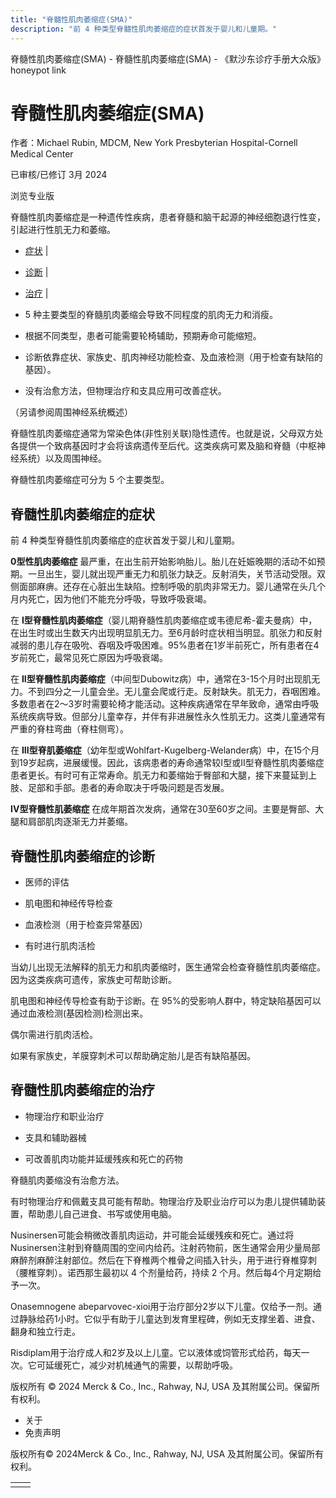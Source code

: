 ```yaml
---
title: "脊髓性肌肉萎缩症(SMA)"
description: "前 4 种类型脊髓性肌肉萎缩症的症状首发于婴儿和儿童期。"
---
```


﻿脊髓性肌肉萎缩症(SMA) - 脊髓性肌肉萎缩症(SMA) - 《默沙东诊疗手册大众版》 honeypot link

# 脊髓性肌肉萎缩症(SMA)

作者：Michael Rubin, MDCM, New York Presbyterian Hospital-Cornell Medical Center

已审核/已修订 3月 2024

浏览专业版

脊髓性肌肉萎缩症是一种遗传性疾病，患者脊髓和脑干起源的神经细胞退行性变，引起进行性肌无力和萎缩。

- [症状](#症状_v45105440_zh) \|
- [诊断](#诊断_v45105447_zh) \|
- [治疗](#治疗_v45105464_zh) \|

- 5 种主要类型的脊髓肌肉萎缩会导致不同程度的肌肉无力和消瘦。

- 根据不同类型，患者可能需要轮椅辅助，预期寿命可能缩短。

- 诊断依靠症状、家族史、肌肉神经功能检查、及血液检测（用于检查有缺陷的基因）。

- 没有治愈方法，但物理治疗和支具应用可改善症状。


（另请参阅周围神经系统概述）

脊髓性肌肉萎缩症通常为常染色体(非性别关联)隐性遗传。也就是说，父母双方处各提供一个致病基因时才会将该病遗传至后代。这类疾病可累及脑和脊髓（中枢神经系统）以及周围神经。

脊髓性肌肉萎缩症可分为 5 个主要类型。

## 脊髓性肌肉萎缩症的症状

前 4 种类型脊髓性肌肉萎缩症的症状首发于婴儿和儿童期。

**0型性肌肉萎缩症** 最严重，在出生前开始影响胎儿。胎儿在妊娠晚期的活动不如预期。一旦出生，婴儿就出现严重无力和肌张力缺乏。反射消失，关节活动受限。双侧面部麻痹。还存在心脏出生缺陷。控制呼吸的肌肉非常无力。婴儿通常在头几个月内死亡，因为他们不能充分呼吸，导致呼吸衰竭。

在 **I型脊髓性肌肉萎缩症**（婴儿期脊髓性肌肉萎缩症或韦德尼希-霍夫曼病）中，在出生时或出生数天内出现明显肌无力。至6月龄时症状相当明显。肌张力和反射减弱的患儿存在吸吮、吞咽及呼吸困难。95%患者在1岁半前死亡，所有患者在4岁前死亡，最常见死亡原因为呼吸衰竭。

在 **II型脊髓性肌肉萎缩症**（中间型Dubowitz病）中，通常在3-15个月时出现肌无力。不到四分之一儿童会坐。无儿童会爬或行走。反射缺失。肌无力，吞咽困难。多数患者在2～3岁时需要轮椅才能活动。这种疾病通常在早年致命，通常由呼吸系统疾病导致。但部分儿童幸存，并伴有非进展性永久性肌无力。这类儿童通常有严重的脊柱弯曲（脊柱侧弯）。

在 **III型脊肌萎缩症**（幼年型或Wohlfart-Kugelberg-Welander病）中，在15个月到19岁起病，进展缓慢。因此，该病患者的寿命通常较I型或Ⅱ型脊髓性肌肉萎缩症患者更长。有时可有正常寿命。肌无力和萎缩始于臀部和大腿，接下来蔓延到上肢、足部和手部。患者的寿命取决于呼吸问题是否发展。

**IV型脊髓性肌萎缩症** 在成年期首次发病，通常在30至60岁之间。主要是臀部、大腿和肩部肌肉逐渐无力并萎缩。

## 脊髓性肌肉萎缩症的诊断

- 医师的评估

- 肌电图和神经传导检查

- 血液检测（用于检查异常基因）

- 有时进行肌肉活检


当幼儿出现无法解释的肌无力和肌肉萎缩时，医生通常会检查脊髓性肌肉萎缩症。因为这类疾病可遗传，家族史可帮助诊断。

肌电图和神经传导检查有助于诊断。在 95%的受影响人群中，特定缺陷基因可以通过血液检测(基因检测)检测出来。

偶尔需进行肌肉活检。

如果有家族史，羊膜穿刺术可以帮助确定胎儿是否有缺陷基因。

## 脊髓性肌肉萎缩症的治疗

- 物理治疗和职业治疗

- 支具和辅助器械

- 可改善肌肉功能并延缓残疾和死亡的药物


脊髓肌肉萎缩没有治愈方法。

有时物理治疗和佩戴支具可能有帮助。物理治疗及职业治疗可以为患儿提供辅助装置，帮助患儿自己进食、书写或使用电脑。

Nusinersen可能会稍微改善肌肉运动，并可能会延缓残疾和死亡。通过将Nusinersen注射到脊髓周围的空间内给药。注射药物前，医生通常会用少量局部麻醉剂麻醉注射部位。然后在下脊椎两个椎骨之间插入针头，用于进行脊椎穿刺（腰椎穿刺）。诺西那生最初以 4 个剂量给药，持续 2 个月。然后每4个月定期给予一次。

Onasemnogene abeparvovec-xioi用于治疗部分2岁以下儿童。仅给予一剂。通过静脉给药1小时。它似乎有助于儿童达到发育里程碑，例如无支撑坐着、进食、翻身和独立行走。

Risdiplam用于治疗成人和2岁及以上儿童。它以液体或饲管形式给药，每天一次。它可延缓死亡，减少对机械通气的需要，以帮助呼吸。



版权所有 © 2024
Merck & Co., Inc., Rahway, NJ, USA 及其附属公司。保留所有权利。

- 关于
- 免责声明

版权所有© 2024Merck & Co., Inc., Rahway, NJ, USA 及其附属公司。保留所有权利。

|     |     |
| --- | --- |
|  |  |